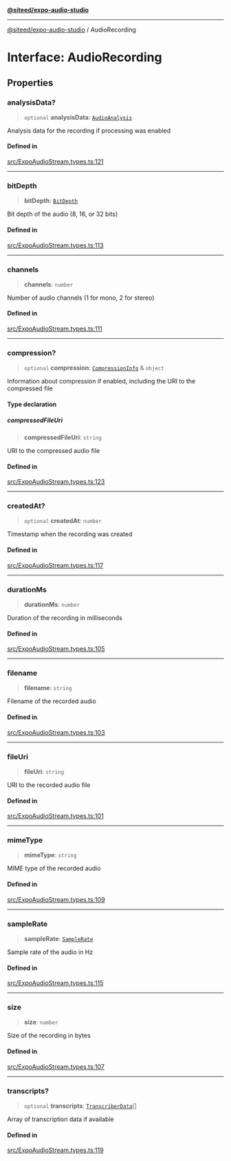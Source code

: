 [**@siteed/expo-audio-studio**](../README.md)

***

[@siteed/expo-audio-studio](../README.md) / AudioRecording

# Interface: AudioRecording

## Properties

### analysisData?

> `optional` **analysisData**: [`AudioAnalysis`](AudioAnalysis.md)

Analysis data for the recording if processing was enabled

#### Defined in

[src/ExpoAudioStream.types.ts:121](https://github.com/deeeed/expo-audio-stream/blob/8819363e2f6518db8ec233a7ea17b579527a3ab5/packages/expo-audio-studio/src/ExpoAudioStream.types.ts#L121)

***

### bitDepth

> **bitDepth**: [`BitDepth`](../type-aliases/BitDepth.md)

Bit depth of the audio (8, 16, or 32 bits)

#### Defined in

[src/ExpoAudioStream.types.ts:113](https://github.com/deeeed/expo-audio-stream/blob/8819363e2f6518db8ec233a7ea17b579527a3ab5/packages/expo-audio-studio/src/ExpoAudioStream.types.ts#L113)

***

### channels

> **channels**: `number`

Number of audio channels (1 for mono, 2 for stereo)

#### Defined in

[src/ExpoAudioStream.types.ts:111](https://github.com/deeeed/expo-audio-stream/blob/8819363e2f6518db8ec233a7ea17b579527a3ab5/packages/expo-audio-studio/src/ExpoAudioStream.types.ts#L111)

***

### compression?

> `optional` **compression**: [`CompressionInfo`](CompressionInfo.md) & `object`

Information about compression if enabled, including the URI to the compressed file

#### Type declaration

##### compressedFileUri

> **compressedFileUri**: `string`

URI to the compressed audio file

#### Defined in

[src/ExpoAudioStream.types.ts:123](https://github.com/deeeed/expo-audio-stream/blob/8819363e2f6518db8ec233a7ea17b579527a3ab5/packages/expo-audio-studio/src/ExpoAudioStream.types.ts#L123)

***

### createdAt?

> `optional` **createdAt**: `number`

Timestamp when the recording was created

#### Defined in

[src/ExpoAudioStream.types.ts:117](https://github.com/deeeed/expo-audio-stream/blob/8819363e2f6518db8ec233a7ea17b579527a3ab5/packages/expo-audio-studio/src/ExpoAudioStream.types.ts#L117)

***

### durationMs

> **durationMs**: `number`

Duration of the recording in milliseconds

#### Defined in

[src/ExpoAudioStream.types.ts:105](https://github.com/deeeed/expo-audio-stream/blob/8819363e2f6518db8ec233a7ea17b579527a3ab5/packages/expo-audio-studio/src/ExpoAudioStream.types.ts#L105)

***

### filename

> **filename**: `string`

Filename of the recorded audio

#### Defined in

[src/ExpoAudioStream.types.ts:103](https://github.com/deeeed/expo-audio-stream/blob/8819363e2f6518db8ec233a7ea17b579527a3ab5/packages/expo-audio-studio/src/ExpoAudioStream.types.ts#L103)

***

### fileUri

> **fileUri**: `string`

URI to the recorded audio file

#### Defined in

[src/ExpoAudioStream.types.ts:101](https://github.com/deeeed/expo-audio-stream/blob/8819363e2f6518db8ec233a7ea17b579527a3ab5/packages/expo-audio-studio/src/ExpoAudioStream.types.ts#L101)

***

### mimeType

> **mimeType**: `string`

MIME type of the recorded audio

#### Defined in

[src/ExpoAudioStream.types.ts:109](https://github.com/deeeed/expo-audio-stream/blob/8819363e2f6518db8ec233a7ea17b579527a3ab5/packages/expo-audio-studio/src/ExpoAudioStream.types.ts#L109)

***

### sampleRate

> **sampleRate**: [`SampleRate`](../type-aliases/SampleRate.md)

Sample rate of the audio in Hz

#### Defined in

[src/ExpoAudioStream.types.ts:115](https://github.com/deeeed/expo-audio-stream/blob/8819363e2f6518db8ec233a7ea17b579527a3ab5/packages/expo-audio-studio/src/ExpoAudioStream.types.ts#L115)

***

### size

> **size**: `number`

Size of the recording in bytes

#### Defined in

[src/ExpoAudioStream.types.ts:107](https://github.com/deeeed/expo-audio-stream/blob/8819363e2f6518db8ec233a7ea17b579527a3ab5/packages/expo-audio-studio/src/ExpoAudioStream.types.ts#L107)

***

### transcripts?

> `optional` **transcripts**: [`TranscriberData`](TranscriberData.md)[]

Array of transcription data if available

#### Defined in

[src/ExpoAudioStream.types.ts:119](https://github.com/deeeed/expo-audio-stream/blob/8819363e2f6518db8ec233a7ea17b579527a3ab5/packages/expo-audio-studio/src/ExpoAudioStream.types.ts#L119)

